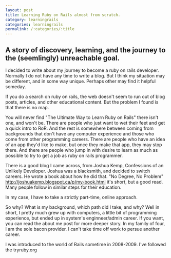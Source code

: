 ```yaml
---
layout: post
title: Learning Ruby on Rails almost from scratch.
category: learningrails
categories: learningrails
permalink: /:categories/:title
---
```


A story of discovery, learning, and the journey to the (seemlingly) unreachable goal.
---

I decided to write about my journey to become a ruby on rails developer.
Normally I do not have any time to write a blog. But I think my situation may be
different, and in some way unique. Perhaps other may find it helpful someday.


If you do a search on ruby on rails, the web doesn't seem to run out of blog posts, 
articles, and other educational content. But the problem I found is that there is no map.


You will never find "The Ultimate Way to Learn Ruby on Rails" there isn't one, and won't be.
There are people who just want to wet their feet and get a quick intro to RoR. And the rest
is somewhere between coming from backgrounds that don't have any computer experience and those
who come from other programming careers. There are people who have an idea of an app they'd like
to make, but once they make that app, they may stop there. And there are people who jump in with
desire to learn as much as possible to try to get a job as ruby on rails programmer.

There is a good blog I came across, from Joshua Kemp, Confessions of an Unlikely Developer.
Joshua was a blacksmith, and decided to switch careers. He wrote a book about how he did that.
"No Degree, No Problem" http://joshuakemp.blogspot.ca/p/my-book.html  it's short, but a good
read. Many people follow in similar steps for their education.

In my case, I have to take a strictly part-time, online approach.

So why? What is my background, which path did I take, and why?
Well in short, I pretty much grew up with computers, a little bit of programming experience, but ended up
in system's enginneer/admin career. If you want, you can read the about me post for more deeper story.
In my family of four, I am the sole bacon provider. I can't take time off work to persue another career.


I was introduced to the world of Rails sometime in 2008-2009. I've followed the tryruby.org
